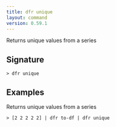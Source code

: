 ```yaml
---
title: dfr unique
layout: command
version: 0.59.1
---
```


Returns unique values from a series

## Signature

```> dfr unique ```

## Examples

Returns unique values from a series
```shell
> [2 2 2 2 2] | dfr to-df | dfr unique
```
